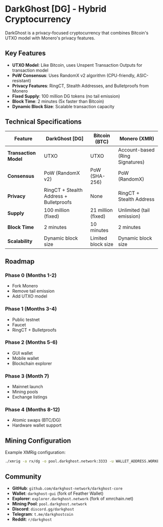 # DarkGhost [DG] - Hybrid Cryptocurrency

DarkGhost is a privacy-focused cryptocurrency that combines Bitcoin's UTXO model with Monero's privacy features.

## Key Features

- **UTXO Model**: Like Bitcoin, uses Unspent Transaction Outputs for transaction model
- **PoW Consensus**: Uses RandomX v2 algorithm (CPU-friendly, ASIC-resistant)
- **Privacy Features**: RingCT, Stealth Addresses, and Bulletproofs from Monero
- **Fixed Supply**: 100 million DG tokens (no tail emission)
- **Block Time**: 2 minutes (5x faster than Bitcoin)
- **Dynamic Block Size**: Scalable transaction capacity

## Technical Specifications

| Feature               | DarkGhost [DG]                          | Bitcoin (BTC)      | Monero (XMR)                    |
| --------------------- | --------------------------------------- | ------------------ | ------------------------------- |
| **Transaction Model** | UTXO                                    | UTXO               | Account-based (Ring Signatures) |
| **Consensus**         | PoW (RandomX v2)                        | PoW (SHA-256)      | PoW (RandomX)                   |
| **Privacy**           | RingCT + Stealth Address + Bulletproofs | None               | RingCT + Stealth Address        |
| **Supply**            | 100 million (fixed)                     | 21 million (fixed) | Unlimited (tail emission)       |
| **Block Time**        | 2 minutes                               | 10 minutes         | 2 minutes                       |
| **Scalability**       | Dynamic block size                      | Limited block size | Dynamic block size              |

## Roadmap

### Phase 0 (Months 1-2)

- Fork Monero
- Remove tail emission
- Add UTXO model

### Phase 1 (Months 3-4)

- Public testnet
- Faucet
- RingCT + Bulletproofs

### Phase 2 (Months 5-6)

- GUI wallet
- Mobile wallet
- Blockchain explorer

### Phase 3 (Month 7)

- Mainnet launch
- Mining pools
- Exchange listings

### Phase 4 (Months 8-12)

- Atomic swaps (BTC/DG)
- Hardware wallet support

## Mining Configuration

Example XMRig configuration:

```bash
./xmrig -a rx/dg -o pool.darkghost.network:3333 -u WALLET_ADDRESS.WORKER_NAME -p x
```

## Community

- **GitHub**: `github.com/darkghost-network/darkghost-core`
- **Wallet**: `darkghost-gui` (fork of Feather Wallet)
- **Explorer**: `explorer.darkghost.network` (fork of xmrchain.net)
- **Mining Pool**: `pool.darkghost.network`
- **Discord**: `discord.gg/darkghost`
- **Telegram**: `t.me/darkghostcoin`
- **Reddit**: `r/darkghost`
